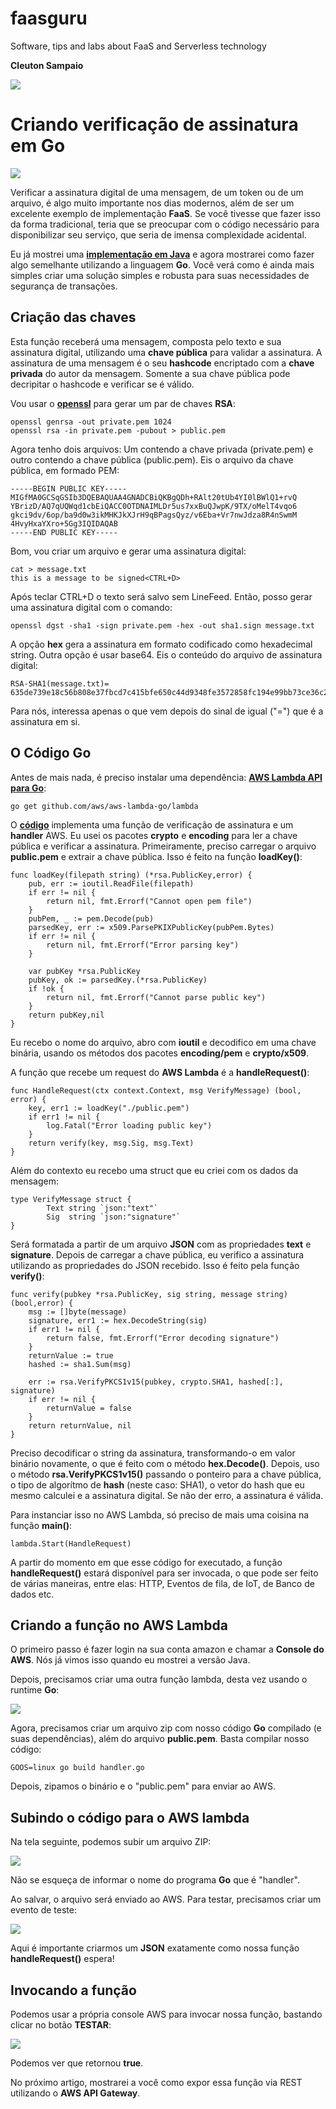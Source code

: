 # faasguru
Software, tips and labs about FaaS and Serverless technology

**Cleuton Sampaio** 

![](../../faasguru1.jpeg)

# Criando verificação de assinatura em Go

![](../../images/awsgo.png)

Verificar a assinatura digital de uma mensagem, de um token ou de um arquivo, é algo muito importante nos dias modernos, além de ser um excelente exemplo de implementação **FaaS**. Se você tivesse que fazer isso da forma tradicional, teria que se preocupar com o código necessário para disponibilizar seu serviço, que seria de imensa complexidade acidental.

Eu já mostrei uma [**implementação em Java**](http://faas.guru/portuguese/awsjava/) e agora mostrarei como fazer algo semelhante utilizando a linguagem **Go**. Você verá como é ainda mais simples criar uma solução simples e robusta para suas necessidades de segurança de transações.

## Criação das chaves

Esta função receberá uma mensagem, composta pelo texto e sua assinatura digital, utilizando uma **chave pública** para validar a assinatura. A assinatura de uma mensagem é o seu **hashcode** encriptado com a **chave privada** do autor da mensagem. Somente a sua chave pública pode decripitar o hashcode e verificar se é válido.

Vou usar o [**openssl**](https://www.openssl.org/) para gerar um par de chaves **RSA**: 

```
openssl genrsa -out private.pem 1024
openssl rsa -in private.pem -pubout > public.pem
```
Agora tenho dois arquivos: Um contendo a chave privada (private.pem) e outro contendo a chave pública (public.pem). Eis o arquivo da chave pública, em formado PEM: 

```
-----BEGIN PUBLIC KEY-----
MIGfMA0GCSqGSIb3DQEBAQUAA4GNADCBiQKBgQDh+RAlt20tUb4YI0lBWlQ1+rvQ
YBrizD/AQ7qUQWqd1cbEiQACC0OTDNAIMLDr5us7xxBuQJwpK/9TX/oMelT4vqo6
gkci9dv/6op/ba9d0w3ikMHKJkXJrH9qBPagsQyz/v6Eba+Vr7nwJdza8R4nSwmM
4HvyHxaYXro+5Gg3IQIDAQAB
-----END PUBLIC KEY-----
```

Bom, vou criar um arquivo e gerar uma assinatura digital: 

```
cat > message.txt
this is a message to be signed<CTRL+D>
```
Após teclar CTRL+D o texto será salvo sem LineFeed. Então, posso gerar uma assinatura digital com o comando: 

```
openssl dgst -sha1 -sign private.pem -hex -out sha1.sign message.txt
```
A opção **hex** gera a assinatura em formato codificado como hexadecimal string. Outra opção é usar base64. Eis o conteúdo do arquivo de assinatura digital: 

```
RSA-SHA1(message.txt)= 635de739e18c56b808e37fbcd7c415bfe650c44d9348fe3572858fc194e99bb73ce36c28184c7fcaa2a2eccbe32351411595d3e855a17bf1c643a15e6434810b944214fd5ac07bf044aca1df96aedbc90d0fdd98a5ad32d7660e17f71e634e3a8de72a418bf959f6cdca778b87a939a4d9c403e1009fc90b0fb03c83b6bd084a
```
Para nós, interessa apenas o que vem depois do sinal de igual ("=") que é a assinatura em si. 

## O Código Go

Antes de mais nada, é preciso instalar uma dependência: [**AWS Lambda API para Go**](https://docs.aws.amazon.com/lambda/latest/dg/go-programming-model-handler-types.html): 

```
go get github.com/aws/aws-lambda-go/lambda
```

O [**código**](https://github.com/cleuton/faasguru/blob/master/awsgo/handler.go) implementa uma função de verificação de assinatura e um **handler** AWS. Eu usei os pacotes **crypto** e **encoding** para ler a chave pública e verificar a assinatura. Primeiramente, preciso carregar o arquivo **public.pem** e extrair a chave pública. Isso é feito na função **loadKey()**: 

```
func loadKey(filepath string) (*rsa.PublicKey,error) {
	pub, err := ioutil.ReadFile(filepath)
	if err != nil {
		return nil, fmt.Errorf("Cannot open pem file")
	}
	pubPem, _ := pem.Decode(pub)
	parsedKey, err := x509.ParsePKIXPublicKey(pubPem.Bytes) 
	if err != nil {
		return nil, fmt.Errorf("Error parsing key")
	}

	var pubKey *rsa.PublicKey
	pubKey, ok := parsedKey.(*rsa.PublicKey)
	if !ok {
		return nil, fmt.Errorf("Cannot parse public key")
	}
	return pubKey,nil
}
```
Eu recebo o nome do arquivo, abro com **ioutil** e decodifico em uma chave binária, usando os métodos dos pacotes **encoding/pem** e **crypto/x509**. 

A função que recebe um request do **AWS Lambda** é a **handleRequest()**: 

```
func HandleRequest(ctx context.Context, msg VerifyMessage) (bool, error) {
	key, err1 := loadKey("./public.pem")
	if err1 != nil {
		log.Fatal("Error loading public key")
	}
	return verify(key, msg.Sig, msg.Text)
}
```

Além do contexto eu recebo uma struct que eu criei com os dados da mensagem: 

```
type VerifyMessage struct {
		Text string `json:"text"`
		Sig  string `json:"signature"`
}
```
Será formatada a partir de um arquivo **JSON** com as propriedades **text** e **signature**. Depois de carregar a chave pública, eu verifico a assinatura utilizando as propriedades do JSON recebido. Isso é feito pela função **verify()**: 

```
func verify(pubkey *rsa.PublicKey, sig string, message string) (bool,error) {
	msg := []byte(message)
	signature, err1 := hex.DecodeString(sig)
	if err1 != nil {
		return false, fmt.Errorf("Error decoding signature")
	}
	returnValue := true
	hashed := sha1.Sum(msg)

	err := rsa.VerifyPKCS1v15(pubkey, crypto.SHA1, hashed[:], signature)
	if err != nil {
		returnValue = false
	}
	return returnValue, nil
}
```
Preciso decodificar o string da assinatura, transformando-o em valor binário novamente, o que é feito com o método **hex.Decode()**. Depois, uso o método **rsa.VerifyPKCS1v15()** passando o ponteiro para a chave pública, o tipo de algorítmo de **hash** (neste caso: SHA1), o vetor do hash que eu mesmo calculei e a assinatura digital. Se não der erro, a assinatura é válida. 

Para instanciar isso no AWS Lambda, só preciso de mais uma coisina na função **main()**: 

```
lambda.Start(HandleRequest)
```

A partir do momento em que esse código for executado, a função **handleRequest()** estará disponível para ser invocada, o que pode ser feito de várias maneiras, entre elas: HTTP, Eventos de fila, de IoT, de Banco de dados etc.

## Criando a função no AWS Lambda

O primeiro passo é fazer login na sua conta amazon e chamar a **Console do AWS**. Nós já vimos isso quando eu mostrei a versão Java. 

Depois, precisamos criar uma outra função lambda, desta vez usando o runtime **Go**: 

![](../../images/awsgo-create.png)

Agora, precisamos criar um arquivo zip com nosso código **Go** compilado (e suas dependências), além do arquivo **public.pem**. Basta compilar nosso código: 

```
GOOS=linux go build handler.go
```

Depois, zipamos o binário e o "public.pem" para enviar ao AWS.

## Subindo o código para o AWS lambda

Na tela seguinte, podemos subir um arquivo ZIP: 

![](../../images/awsgo-zip.png)

Não se esqueça de informar o nome do programa **Go** que é "handler".

Ao salvar, o arquivo será enviado ao AWS. Para testar, precisamos criar um evento de teste: 

![](../../images/awsgo-testevent.png)

Aqui é importante criarmos um **JSON** exatamente como nossa função **handleRequest()** espera!

## Invocando a função

Podemos usar a própria console AWS para invocar nossa função, bastando clicar no botão **TESTAR**:

![](../../images/awsgo-test.png)

Podemos ver que retornou **true**. 

No próximo artigo, mostrarei a você como expor essa função via REST utilizando o **AWS API Gateway**.

